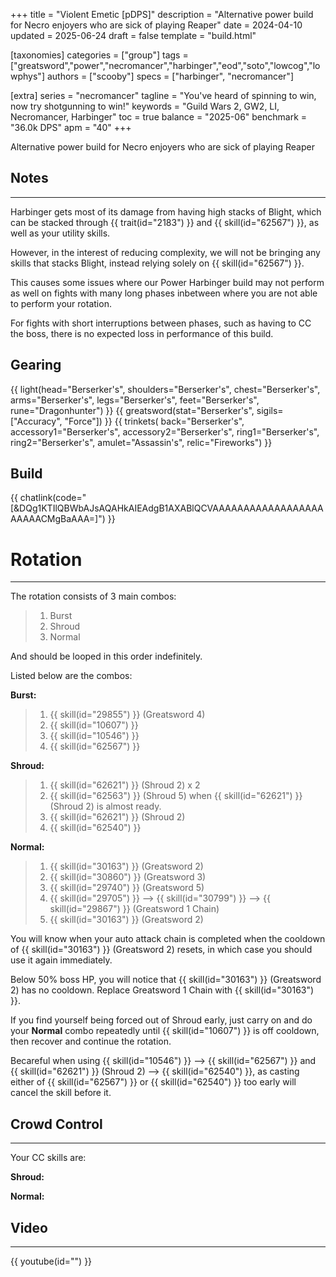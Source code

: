 +++
title = "Violent Emetic [pDPS]"
description = "Alternative power build for Necro enjoyers who are sick of playing Reaper"
date = 2024-04-10
updated = 2025-06-24
draft = false
template = "build.html"

[taxonomies]
categories = ["group"]
tags = ["greatsword","power","necromancer","harbinger","eod","soto","lowcog","lowphys"]
authors = ["scooby"]
specs = ["harbinger", "necromancer"]

[extra]
series = "necromancer"
tagline = "You've heard of spinning to win, now try shotgunning to win!"
keywords = "Guild Wars 2, GW2, LI, Necromancer, Harbinger"
toc = true
balance = "2025-06"
benchmark = "36.0k DPS"
apm = "40"
+++

Alternative power build for Necro enjoyers who are sick of playing Reaper

## Notes

---

Harbinger gets most of its damage from having high stacks of Blight, which can be stacked through {{ trait(id="2183") }} and {{ skill(id="62567") }}, as well as your utility skills.

However, in the interest of reducing complexity, we will not be bringing any skills that stacks Blight, instead relying solely on {{ skill(id="62567") }}.

This causes some issues where our Power Harbinger build may not perform as well on fights with many long phases inbetween where you are not able to perform your rotation.

For fights with short interruptions between phases, such as having to CC the boss, there is no expected loss in performance of this build.

## Gearing

{{ light(head="Berserker's",
		shoulders="Berserker's",
		chest="Berserker's",
		arms="Berserker's",
		legs="Berserker's",
		feet="Berserker's",
		rune="Dragonhunter") }}
{{ greatsword(stat="Berserker's", sigils=["Accuracy", "Force"]) }}
{{ trinkets(
	back="Berserker's",
	accessory1="Berserker's",
	accessory2="Berserker's",
	ring1="Berserker's",
	ring2="Berserker's",
	amulet="Assassin's",
	relic="Fireworks") }}

## Build

{{ chatlink(code="[&DQg1KTIlQBWbAJsAQAHkAIEAdgB1AXABlQCVAAAAAAAAAAAAAAAAAAAAAAACMgBaAAA=]") }}

# Rotation

---

The rotation consists of 3 main combos:  
> 1. Burst
> 1. Shroud
> 1. Normal

And should be looped in this order indefinitely.

Listed below are the combos:

**Burst:**
> 1. {{ skill(id="29855") }} (Greatsword 4)  
> 1. {{ skill(id="10607") }}
> 1. {{ skill(id="10546") }}
> 1. {{ skill(id="62567") }}

**Shroud:**  
> 1. {{ skill(id="62621") }} (Shroud 2) x 2
> 1. {{ skill(id="62563") }} (Shroud 5) when {{ skill(id="62621") }} (Shroud 2) is almost ready.
> 1. {{ skill(id="62621") }} (Shroud 2)
> 1. {{ skill(id="62540") }}  

**Normal:** 
> 1. {{ skill(id="30163") }} (Greatsword 2)  
> 1. {{ skill(id="30860") }} (Greatsword 3)
> 1. {{ skill(id="29740") }} (Greatsword 5)
> 1. {{ skill(id="29705") }} --> {{ skill(id="30799") }} --> {{ skill(id="29867") }} (Greatsword 1 Chain)
> 1. {{ skill(id="30163") }} (Greatsword 2)  

You will know when your auto attack chain is completed when the cooldown of {{ skill(id="30163") }} (Greatsword 2) resets, in which case you should use it again immediately.

Below 50% boss HP, you will notice that {{ skill(id="30163") }} (Greatsword 2) has no cooldown. Replace Greatsword 1 Chain with {{ skill(id="30163") }}.

If you find yourself being forced out of Shroud early, just carry on and do your **Normal** combo repeatedly until {{ skill(id="10607") }} is off cooldown, then recover and continue the rotation.

Becareful when using {{ skill(id="10546") }} --> {{ skill(id="62567") }} and {{ skill(id="62621") }} (Shroud 2) --> {{ skill(id="62540") }}, as casting either of {{ skill(id="62567") }} or {{ skill(id="62540") }} too early will cancel the skill before it.

## Crowd Control

---

Your CC skills are:

**Shroud:**

**Normal:**

## Video

---

{{ youtube(id="") }}
